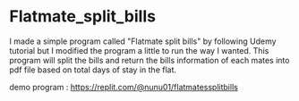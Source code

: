 # Flatmate_split_bills
I made a simple program called "Flatmate split bills" by following Udemy tutorial but I modified the program a little to run the way I wanted. This program will split the bills and return the bills information of each mates into pdf file based on total days of stay in the flat.

demo program : https://replit.com/@nunu01/flatmatessplitbills
